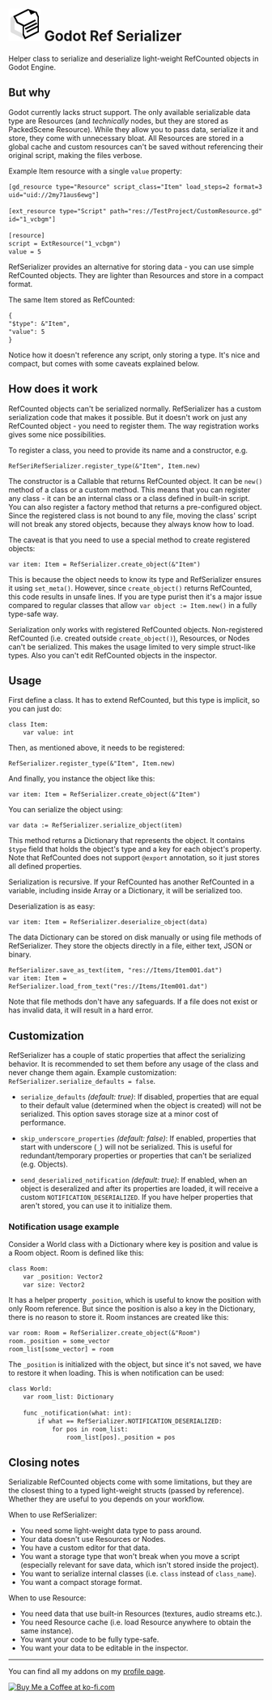 # <img src="Media/Icon.png" width="64" height="64"> Godot Ref Serializer

Helper class to serialize and deserialize light-weight RefCounted objects in Godot Engine.

## But why

Godot currently lacks struct support. The only available serializable data type are Resources (and _technically_ nodes, but they are stored as PackedScene Resource). While they allow you to pass data, serialize it and store, they come with unnecessary bloat. All Resources are stored in a global cache and custom resources can't be saved without referencing their original script, making the files verbose.

Example Item resource with a single `value` property:
```
[gd_resource type="Resource" script_class="Item" load_steps=2 format=3 uid="uid://2my71aus6ewg"]

[ext_resource type="Script" path="res://TestProject/CustomResource.gd" id="1_vcbgm"]

[resource]
script = ExtResource("1_vcbgm")
value = 5
```

RefSerializer provides an alternative for storing data - you can use simple RefCounted objects. They are lighter than Resources and store in a compact format.

The same Item stored as RefCounted:
```
{
"$type": &"Item",
"value": 5
}
```

Notice how it doesn't reference any script, only storing a type. It's nice and compact, but comes with some caveats explained below.

## How does it work

RefCounted objects can't be serialized normally. RefSerializer has a custom serialization code that makes it possible. But it doesn't work on just any RefCounted object - you need to register them. The way registration works gives some nice possibilities.

To register a class, you need to provide its name and a constructor, e.g.
```GDScript
RefSeriRefSerializer.register_type(&"Item", Item.new)
```
The constructor is a Callable that returns RefCounted object. It can be `new()` method of a class or a custom method. This means that you can register any class - it can be an internal class or a class defined in built-in script. You can also register a factory method that returns a pre-configured object. Since the registered class is not bound to any file, moving the class' script will not break any stored objects, because they always know how to load.

The caveat is that you need to use a special method to create registered objects:
```GDScript
var item: Item = RefSerializer.create_object(&"Item")
```
This is because the object needs to know its type and RefSerializer ensures it using `set_meta()`. However, since `create_object()` returns RefCounted, this code results in unsafe lines. If you are type purist then it's a major issue compared to regular classes that allow `var object := Item.new()` in a fully type-safe way.

Serialization only works with registered RefCounted objects. Non-registered RefCounted (i.e. created outside `create_object()`), Resources, or Nodes can't be serialized. This makes the usage limited to very simple struct-like types. Also you can't edit RefCounted objects in the inspector.

## Usage

First define a class. It has to extend RefCounted, but this type is implicit, so you can just do:
```GDScript
class Item:
    var value: int
```
Then, as mentioned above, it needs to be registered:
```GDScript
RefSerializer.register_type(&"Item", Item.new)
```
And finally, you instance the object like this:
```GDScript
var item: Item = RefSerializer.create_object(&"Item")
```
You can serialize the object using:
```GDScript
var data := RefSerializer.serialize_object(item)
```
This method returns a Dictionary that represents the object. It contains `$type` field that holds the object's type and a key for each object's property. Note that RefCounted does not support `@export` annotation, so it just stores all defined properties.

Serialization is recursive. If your RefCounted has another RefCounted in a variable, including inside Array or a Dictionary, it will be serialized too.

Deserialization is as easy:
```GDScript
var item: Item = RefSerializer.deserialize_object(data)
```

The data Dictionary can be stored on disk manually or using file methods of RefSerializer. They store the objects directly in a file, either text, JSON or binary.

```GDScript
RefSerializer.save_as_text(item, "res://Items/Item001.dat")
var item: Item = RefSerializer.load_from_text("res://Items/Item001.dat")
```

Note that file methods don't have any safeguards. If a file does not exist or has invalid data, it will result in a hard error.

## Customization

RefSerializer has a couple of static properties that affect the serializing behavior. It is recommended to set them before any usage of the class and never change them again. Example customization: `RefSerializer.serialize_defaults = false`.

-  `serialize_defaults` *(default: true)*: If disabled, properties that are equal to their default value (determined when the object is created) will not be serialized. This option saves storage size at a minor cost of performance.

- `skip_underscore_properties` *(default: false)*: If enabled, properties that start with underscore (`_`) will not be serialized. This is useful for redundant/temporary properties or properties that can't be serialized (e.g. Objects).

- `send_deserialized_notification` *(default: true)*: If enabled, when an object is deseralized and after its properties are loaded, it will receive a custom `NOTIFICATION_DESERIALIZED`. If you have helper properties that aren't stored, you can use it to initialize them.

### Notification usage example

Consider a World class with a Dictionary where key is position and value is a Room object. Room is defined like this:
```GDScript
class Room:
    var _position: Vector2
    var size: Vector2
```
It has a helper property `_position`, which is useful to know the position with only Room reference. But since the position is also a key in the Dictionary, there is no reason to store it.
Room instances are created like this:
```GDScript
var room: Room = RefSerializer.create_object(&"Room")
room._position = some_vector
room_list[some_vector] = room
```
The `_position` is initialized with the object, but since it's not saved, we have to restore it when loading. This is when notification can be used:
```GDScript
class World:
    var room_list: Dictionary

    func _notification(what: int):
        if what == RefSerializer.NOTIFICATION_DESERIALIZED:
            for pos in room_list:
                room_list[pos]._position = pos
```

## Closing notes

Serializable RefCounted objects come with some limitations, but they are the closest thing to a typed light-weight structs (passed by reference). Whether they are useful to you depends on your workflow.

When to use RefSerializer:
- You need some light-weight data type to pass around.
- Your data doesn't use Resources or Nodes.
- You have a custom editor for that data.
- You want a storage type that won't break when you move a script (especially relevant for save data, which isn't stored inside the project).
- You want to serialize internal classes (i.e. `class` instead of `class_name`).
- You want a compact storage format.

When to use Resource:
- You need data that use built-in Resources (textures, audio streams etc.).
- You need Resource cache (i.e. load Resource anywhere to obtain the same instance).
- You want your code to be fully type-safe.
- You want your data to be editable in the inspector.

___
You can find all my addons on my [profile page](https://github.com/KoBeWi).

<a href='https://ko-fi.com/W7W7AD4W4' target='_blank'><img height='36' style='border:0px;height:36px;' src='https://cdn.ko-fi.com/cdn/kofi1.png?v=3' border='0' alt='Buy Me a Coffee at ko-fi.com' /></a>
